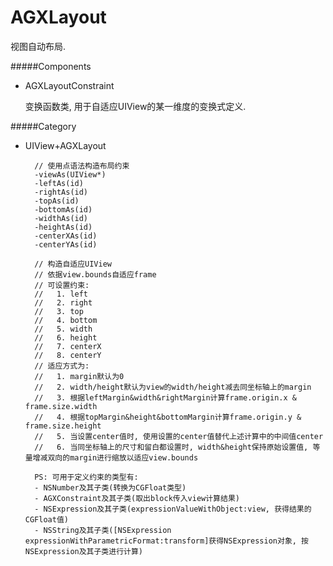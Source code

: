 # AGXLayout

视图自动布局.

#####Components

- AGXLayoutConstraint

    变换函数类, 用于自适应UIView的某一维度的变换式定义.

#####Category

- UIView+AGXLayout

        // 使用点语法构造布局约束
        -viewAs(UIView*)
        -leftAs(id)
        -rightAs(id)
        -topAs(id)
        -bottomAs(id)
        -widthAs(id)
        -heightAs(id)
        -centerXAs(id)
        -centerYAs(id)

        // 构造自适应UIView
        // 依据view.bounds自适应frame
        // 可设置约束:
        //   1. left
        //   2. right
        //   3. top
        //   4. bottom
        //   5. width
        //   6. height
        //   7. centerX
        //   8. centerY
        // 适应方式为:
        //   1. margin默认为0
        //   2. width/height默认为view的width/height减去同坐标轴上的margin
        //   3. 根据leftMargin&width&rightMargin计算frame.origin.x & frame.size.width
        //   4. 根据topMargin&height&bottomMargin计算frame.origin.y & frame.size.height
        //   5. 当设置center值时, 使用设置的center值替代上述计算中的中间值center
        //   6. 当同坐标轴上的尺寸和留白都设置时, width&height保持原始设置值, 等量增减双向的margin进行缩放以适应view.bounds

        PS: 可用于定义约束的类型有:
        - NSNumber及其子类(转换为CGFloat类型)
        - AGXConstraint及其子类(取出block传入view计算结果)
        - NSExpression及其子类(expressionValueWithObject:view, 获得结果的CGFloat值)
        - NSString及其子类([NSExpression expressionWithParametricFormat:transform]获得NSExpression对象, 按NSExpression及其子类进行计算)
